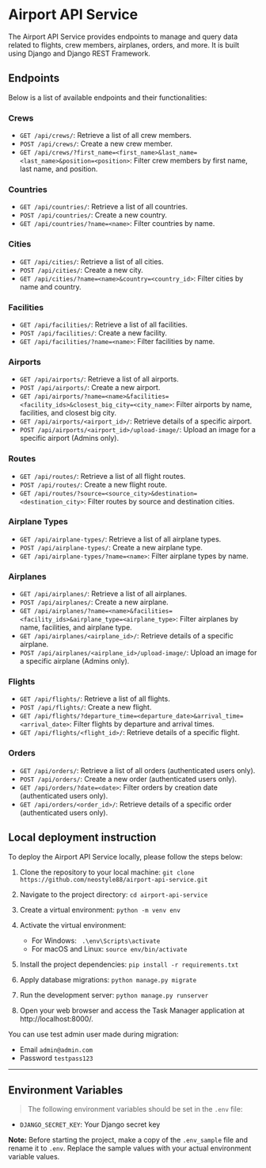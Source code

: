 # Airport API Service

The Airport API Service provides endpoints to manage and query data related to flights, crew members, airplanes, orders, and more. It is built using Django and Django REST Framework.

## Endpoints

Below is a list of available endpoints and their functionalities:

### Crews

- `GET /api/crews/`: Retrieve a list of all crew members.
- `POST /api/crews/`: Create a new crew member.
- `GET /api/crews/?first_name=<first_name>&last_name=<last_name>&position=<position>`: Filter crew members by first name, last name, and position.

### Countries

- `GET /api/countries/`: Retrieve a list of all countries.
- `POST /api/countries/`: Create a new country.
- `GET /api/countries/?name=<name>`: Filter countries by name.

### Cities

- `GET /api/cities/`: Retrieve a list of all cities.
- `POST /api/cities/`: Create a new city.
- `GET /api/cities/?name=<name>&country=<country_id>`: Filter cities by name and country.

### Facilities

- `GET /api/facilities/`: Retrieve a list of all facilities.
- `POST /api/facilities/`: Create a new facility.
- `GET /api/facilities/?name=<name>`: Filter facilities by name.

### Airports

- `GET /api/airports/`: Retrieve a list of all airports.
- `POST /api/airports/`: Create a new airport.
- `GET /api/airports/?name=<name>&facilities=<facility_ids>&closest_big_city=<city_name>`: Filter airports by name, facilities, and closest big city.
- `GET /api/airports/<airport_id>/`: Retrieve details of a specific airport.
- `POST /api/airports/<airport_id>/upload-image/`: Upload an image for a specific airport (Admins only).

### Routes

- `GET /api/routes/`: Retrieve a list of all flight routes.
- `POST /api/routes/`: Create a new flight route.
- `GET /api/routes/?source=<source_city>&destination=<destination_city>`: Filter routes by source and destination cities.

### Airplane Types

- `GET /api/airplane-types/`: Retrieve a list of all airplane types.
- `POST /api/airplane-types/`: Create a new airplane type.
- `GET /api/airplane-types/?name=<name>`: Filter airplane types by name.

### Airplanes

- `GET /api/airplanes/`: Retrieve a list of all airplanes.
- `POST /api/airplanes/`: Create a new airplane.
- `GET /api/airplanes/?name=<name>&facilities=<facility_ids>&airplane_type=<airplane_type>`: Filter airplanes by name, facilities, and airplane type.
- `GET /api/airplanes/<airplane_id>/`: Retrieve details of a specific airplane.
- `POST /api/airplanes/<airplane_id>/upload-image/`: Upload an image for a specific airplane (Admins only).

### Flights

- `GET /api/flights/`: Retrieve a list of all flights.
- `POST /api/flights/`: Create a new flight.
- `GET /api/flights/?departure_time=<departure_date>&arrival_time=<arrival_date>`: Filter flights by departure and arrival times.
- `GET /api/flights/<flight_id>/`: Retrieve details of a specific flight.

### Orders

- `GET /api/orders/`: Retrieve a list of all orders (authenticated users only).
- `POST /api/orders/`: Create a new order (authenticated users only).
- `GET /api/orders/?date=<date>`: Filter orders by creation date (authenticated users only).
- `GET /api/orders/<order_id>/`: Retrieve details of a specific order (authenticated users only).


## Local deployment instruction

To deploy the Airport API Service locally, please follow the steps below:

1. Clone the repository to your local machine:
   ```git clone https://github.com/neostyle88/airport-api-service.git```

2. Navigate to the project directory:
   ```cd airport-api-service```

3. Create a virtual environment:
   ```python -m venv env```

4. Activate the virtual environment:
   - For Windows:
   ``` .\env\Scripts\activate```
   - For macOS and Linux:
   ```source env/bin/activate```

5. Install the project dependencies:
   ```pip install -r requirements.txt```

6. Apply database migrations:
   ```python manage.py migrate```

7. Run the development server:
   ```python manage.py runserver```

8. Open your web browser and access the Task Manager application at http://localhost:8000/.

You can use test admin user made during migration:

   - Email ```admin@admin.com```
   - Password ```testpass123```

---
## Environment Variables

>The following environment variables should be set in the `.env` file:

- `DJANGO_SECRET_KEY`: Your Django secret key

**Note:** Before starting the project, make a copy of the `.env_sample` file and rename it to `.env`. Replace the sample values with your actual environment variable values.

